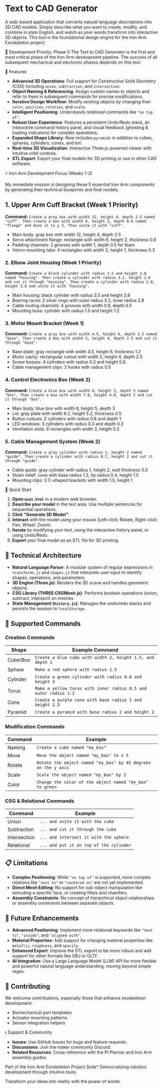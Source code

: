 # Text to CAD Generator

A web-based application that converts natural language descriptions into 3D CAD models. Simply describe what you want to create, modify, and combine in plain English, and watch as your words transform into interactive 3D objects. This tool is the foundational design engine for the Iron Arm Exoskeleton project.

🎯 Development Priority: Phase 0
The Text to CAD Generator is the first and most critical phase of the Iron Arm development pipeline. The success of all subsequent mechanical and electronic phases depends on this tool.

🚀 Features

* **Advanced 3D Operations**: Full support for Constructive Solid Geometry (CSG) including `union`, `subtraction`, and `intersection`.
* **Object Naming & Referencing**: Assign custom names to objects and refer to them in subsequent commands for precise modifications.
* **Iterative Design Workflow**: Modify existing objects by changing their `color`, `position`, `rotation`, and `scale`.
* **Intelligent Positioning**: Understands relational commands like `"on top of"`.
* **Robust User Experience**: Features a persistent Undo/Redo stack, an interactive command history panel, and visual feedback (ghosting & loading indicators) for complex operations.
* **Expanded Shape Library**: Now includes `pyramids` in addition to cubes, spheres, cylinders, cones, and tori.
* **Real-time 3D Visualization**: Interactive Three.js-powered viewer with intuitive orbit controls.
* **STL Export**: Export your final models for 3D printing or use in other CAD software.

⚡ Iron Arm Development Focus (Weeks 1-2)

My immediate mission is designing these 5 essential Iron Arm components by generating their technical blueprints and final models.

## 1. Upper Arm Cuff Bracket (Week 1 Priority)

**Command:** `Create a gray box with width 12, height 4, depth 2.5 named "cuff". Then create a box with width 6, height 2, depth 0.8 named "flange" and move it to y 3. Then unite it with "cuff".`

* Main body: gray box with width 12, height 4, depth 2.5
* Servo attachment flange: rectangle with width 6, height 2, thickness 0.8
* Padding channels: 2 grooves with width 1, depth 0.5 for foam
* Velcro mounting tabs: 4 rectangles with width 2, height 1, thickness 0.3

### 2. Elbow Joint Housing (Week 1 Priority)

**Command:** `Create a black cylinder with radius 3.5 and height 2.8 named "housing". Then create a cylinder with radius 3.2, height 2.8 and cut it through "housing". Then create a cylinder with radius 2.8, height 2.8 and unite it with "housing".`

* Main housing: black cylinder with radius 3.5 and height 2.8
* Bearing races: 2 silver rings with outer radius 3.2, inner radius 2.8
* Cable routing channels: 4 grooves with width 0.8, depth 0.5
* Mounting boss: cylinder with radius 1.5 and height 1.2

### 3. Motor Mount Bracket (Week 1)

**Command:** `Create a gray box with width 4.5, height 6, depth 1.2 named "base". Then create a box with width 2, height 4, depth 2.5 and cut it through "base".`

* Base plate: gray rectangle with width 4.5, height 6, thickness 1.2
* Motor cavity: rectangular cutout with width 2, height 4, depth 2.5
* Screw bosses: 4 cylinders with radius 0.3 and height 0.8
* Cable management clips: 2 hooks with radius 0.5

### 4. Control Electronics Box (Week 2)

**Command:** `Create a blue box with width 8, height 5, depth 3 named "box". Then create a box with width 7.8, height 4.8, depth 3 and cut it through "box".`

* Main body: blue box with width 8, height 5, depth 3
* Lid: gray plate with width 8.2, height 5.2, thickness 0.5
* Button cutouts: 2 cylinders with radius 0.8 and depth 1
* LED windows: 3 cylinders with radius 0.3 and depth 0.2
* Ventilation slots: 6 rectangles with width 3, height 0.3

### 5. Cable Management System (Week 2)

**Command:** `Create a gray cylinder with radius 1, height 2 named "guide". Then create a cylinder with radius 0.7, height 2 and cut it through "guide".`

* Cable guide: gray cylinder with radius 1, height 2, wall thickness 0.3
* Strain relief: cone with base radius 1.2, tip radius 0.4, height 1.5
* Mounting clips: 3 C-shaped brackets with width 1.5, height 1

🎯 Quick Start

1. **Open `main.html`** in a modern web browser.
2. **Describe your model** in the text area. Use multiple sentences for sequential operations.
3. **Click "Generate 3D Model"**.
4. **Interact** with the model using your mouse (Left-click: Rotate, Right-click: Pan, Wheel: Zoom).
5. **Iterate** by modifying your text, using the interactive history panel, or using Undo/Redo.
6. **Export** your final model as an STL file for 3D printing.

## 🔬 Technical Architecture

* **Natural Language Parser**: A modular system of regular expressions in `transforms.js` and `shapes.js` that interprets user input to identify shapes, operations, and parameters.
* **3D Engine (Three.js)**: Renders the 3D scene and handles geometric objects.
* **CSG Library (THREE.CSGMesh.js)**: Performs boolean operations (union, subtract, intersect) on meshes.
* **State Management (`history.js`)**: Manages the undo/redo stacks and persists the session to `localStorage`.

## 📝 Supported Commands

### Creation Commands

| Shape | Example Command |
|---|---|
| Cube/Box | `Create a blue cube with width 2, height 1.5, and depth 1` |
| Sphere | `Make a red sphere with radius 1.5` |
| Cylinder | `Create a green cylinder with radius 0.8 and height 3` |
| Torus | `Make a yellow torus with inner radius 0.5 and outer radius 1.2` |
| Cone | `Create a purple cone with base radius 1 and height 2.5` |
| Pyramid | `Create a pyramid with base radius 2 and height 3` |

### Modification Commands

| Command | Example |
|---|---|
| Naming | `Create a cube named "my_box"` |
| Move | `Move the object named "my_box" to x 5` |
| Rotate | `Rotate the object named "my_box" by 45 degrees on the y axis` |
| Scale | `Scale the object named "my_box" by 2` |
| Color | `Change the color of the object named "my_box" to green` |

### CSG & Relational Commands

| Command | Example |
|---|---|
| Union | `... and unite it with the cube` |
| Subtraction | `... and cut it through the cube` |
| Intersection | `... and intersect it with the sphere` |
| Relational | `... and put it on top of the cylinder` |

## 📋 Limitations

* **Complex Positioning**: While `"on top of"` is supported, more complex relations like `"next to"` or `"centered on"` are not yet implemented.
* **Direct Mesh Editing**: No support for sub-object manipulation like extruding a specific face, or creating fillets and chamfers.
* **Assembly Constraints**: No concept of hierarchical object relationships or assembly constraints between separate objects.

## 🔮 Future Enhancements

* **Advanced Positioning**: Implement more relational keywords like `"next to"`, `"inside"`, and `"aligned with"`.
* **Material Properties**: Add support for changing material properties like `metallic`, `roughness`, and `opacity`.
* **Enhanced Export**: Improve the STL export to be more robust and add support for other formats like OBJ or GLTF.
* **AI Integration**: Use a Large Language Model (LLM) API for more flexible and powerful natural language understanding, moving beyond simple regex.

## 🤝 Contributing

We welcome contributions, especially those that enhance exoskeleton development:

* Biomechanical part templates
* Actuator mounting patterns
* Sensor integration helpers

📞 Support & Community

* **Issues**: Use GitHub Issues for bugs and feature requests.
* **Discussions**: Join the maker community Discord.
* **Related Resources**: Cross-reference with the PI Planner and Iron Arm assembly guides.

Part of the Iron Arm Exoskeleton Project Suite* Democratizing robotics development through intuitive tools.

Transform your ideas into reality with the power of words.
